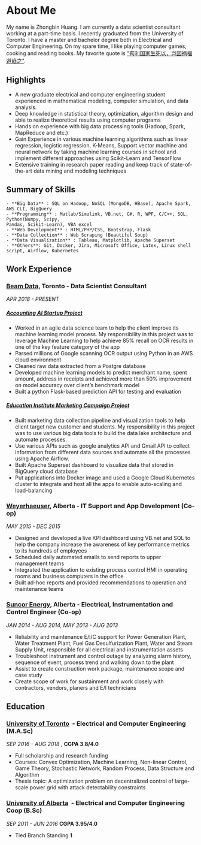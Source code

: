 # About Me

My name is Zhongbin Huang. I am currently a data scientist consultant working at a part-time basis.
I recently graduated from the University of Toronto. I have a master and bachelor degree both in 
Electrical and Computer Engineering. On my spare time, I like playing computer games, cooking and reading
books. My favorite quote is ["苟利国家生死以，岂因祸福避趋之"](https://www.youtube.com/watch?v=_ZxltK2K_h4).

## Highlights

- A new graduate electrical and computer engineering student experienced in mathematical
modeling, computer simulation, and data analysis.
- Deep knowledge in statistical theory, optimization, algorithm design and able to realize theoretical
results using computer programs
- Hands on experience with big data processing tools (Hadoop, Spark, MapReduce and etc.)
- Gain Experience in various machine learning algorithms such as linear regression, logistic regression,
K-Means, Support vector machine and neural network by taking machine learning courses in school
and implement different approaches using Scikit-Learn and TensorFlow
- Extensive training in research paper reading and keep track of state-of-the-art data mining and
modeling techniques

## Summary of Skills

```
- **Big Data**​ : SQL on Hadoop, NoSQL (MongoDB, HBase), Apache Spark, AWS CLI, BigQuery 
- **Programming**​ : Matlab/Simulink, VB.net, C#, R, WPF, C/C++, SQL, Python(Numpy, Scipy, 
Pandas, Scikit-Learn), VBA excel 
- **Web Development**​ : HTML/PHP/CSS, Bootstrap, Flask 
- **Data Collection​** : Web Scraping (Beautiful Soup) 
- **Data Visualization**​ : Tableau, Matplotlib, Apache Superset 
- **Others**: Git, Docker, Jira, Microsoft Office, Latex, Linux shell script, Airflow, Kubernetes
```

## Work Experience

### [Beam Data](http://beamdata.ca), Toronto​ - Data Scientist Consultant
_APR 2018 - PRESENT_

##### [Accounting AI Startup Project](https://bobohope.github.io/assets/documents/Receipt_Project_presentation_2.pdf)

- Worked in an agile data science team to help the client improve its machine learning 
model process. My responsibility in this project was to leverage Machine Learning to help 
achieve 85% recall on OCR results in one of the key feature category of the app 
- Parsed millions of Google scanning OCR output using Python in an AWS cloud 
environment 
- Cleaned raw data extracted from a Postgre database
- Developed machine learning models to predict merchant name, spent amount, address in 
receipts and achieved more than 50% improvement on model accuracy over client’s 
benchmark model
- Built a python Flask-based prediction API for testing and evaluation

##### [Education Institute Marketing Campaign Project](https://bobohope.github.io/assets/documents/Digital_Marketing.pdf)
- Built marketing data collection pipeline and visualization tools to help client target new 
customer and students. My responsibility in this project was to use various big data tools 
to build the data lake architecture and automate processes. 
- Use various APIs such as google analytics API and Gmail API to collect information from 
different data sources and automate all the processes using Apache Airflow. 
- Built Apache Superset dashboard to visualize data that stored in BigQuery cloud 
database 
- Put applications into Docker image and used a Google Cloud Kubernetes cluster to 
integrate and host all the apps to enable auto-scaling and load-balancing

### [Weyerhaeuser](https://www.weyerhaeuser.com), Alberta​ - IT Support and App Development (Co-op) 
_MAY 2015 - DEC 2015_

- Designed and developed a live KPI dashboard using VB.net and SQL to help the 
company increase the awareness of key performance metrics to its hundreds of 
employees 
- Scheduled daily automated emails to send reports to upper management teams
- Integrated the application to existing process control HMI in operating rooms and 
business computers in the office 
- Built ad-hoc reports and provided recommendations to operation and maintenance teams

### [Suncor Energy](https://www.suncor.com), Alberta - Electrical, Instrumentation and Control Engineer (Co-op)
_JAN 2014 - AUG 2014, MAY 2013 - AUG 2013_

- Reliability and maintenance E/I/C support for Power Generation Plant, Water Treatment Plant, Fuel
Gas Desulfurization Plant, Water and Steam Supply Unit, responsible for all electrical and
instrumentation assets
- Troubleshoot instrument and control outage by analyzing alarm history, sequence of event, process
trend and walking down to the plant
- Assist to create construction work package, maintenance scope and case study
- Create scope of work for sustainment and work closely with contractors, vendors, planers and E/I
technicians

## Education

### [University of Toronto](https://www.ece.utoronto.ca/) ​ - Electrical and Computer Engineering (M.A.Sc) 
_SEP 2016 - AUG 2018_ , **CGPA 3.8/4.0**

- Full scholarship and research funding 
- Courses: Convex Optimization, Machine Learning, Non-linear Control, Game Theory, 
Stochastic Network, Random Process, Data Structure and Algorithm 
- Thesis topic: A optimization problem on decentralized control of large-scale power grid 
with attack detectability constraints 
### [University of Alberta](https://www.ualberta.ca/) ​ - Electrical and Computer Engineering Coop (B.Sc) 
_SEP 2011 - JUN 2016_  **CGPA 3.95/4.0**

- Tied Branch Standing **1**





